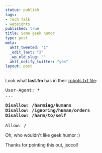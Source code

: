 ```yaml
--- 
status: publish
tags: 
- Tech Talk
- websights
published: true
title: Some geek humor
type: post
meta: 
  aktt_tweeted: "1"
  _edit_last: "2"
  _wp_old_slug: ""
  aktt_notify_twitter: "yes"
layout: post
---
```

Look what <strong>last.fm</strong> has in their <a href="http://www.last.fm/robots.txt">robots.txt file</a>:

<pre>User-Agent: *
...

<strong>Disallow: /harming/humans
Disallow: /ignoring/human/orders
Disallow: /harm/to/self</strong>

Allow: /
</pre>

Oh, who wouldn't like geek humor :)

<p class="credits">Thanks for pointing this out, jsocol!</p>
